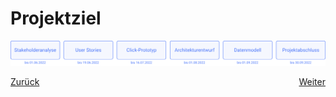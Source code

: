 # Projektziel

![Meilensteine des Projekts: Stakeholderanalyse bis zum 01.06.2022, User Stories bis zum 19.06.2022, Click-Prototyp bis zum 16.07.2022, Architekturentwurf bis zum 01.08.2022, Datenmodell bis zum 16.07.2022, Präsentation ausstehend bis zum 30.09.2022](./assets/progress-00.png)

<div style="display: flex; justify-content: space-between;">
  <a href="./projektkontext">Zurück</a>
  <a href="./stakeholderanalyse">Weiter</a>
</div>
